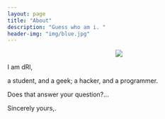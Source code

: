 ```yaml
---
layout: page
title: "About"
description: "Guess who am i. "
header-img: "img/blue.jpg"
---
```



<center>
    <p><img src="http://7xlfkx.com1.z0.glb.clouddn.com/white2.jpg" align="center"></p>
</center>

I am dRl, 

a student, and a geek; a hacker, and  a programmer.

Does that answer your question?... 

Sincerely yours,. 







